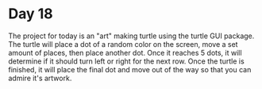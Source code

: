 # Day 18
The project for today is an "art" making turtle using the turtle GUI package. The turtle will place a dot of a random color on the screen,  move a set amount of places, then place another dot. Once it reaches 5 dots, it will determine if it should turn left or right for the next row. Once the turtle is finished, it will place the final dot and move out of the way so that you can admire it's artwork.